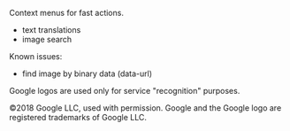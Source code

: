 Context menus for fast actions.

- text translations
- image search

Known issues:

- find image by binary data (data-url)

Google logos are used only for service "recognition" purposes.

©2018 Google LLC, used with permission. Google and the Google logo are registered trademarks of Google LLC.